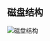 ## 磁盘结构

![磁盘结构](https://github.com/YC-L/Postgraduate-examination/blob/Operating-System/imgs/%E7%A3%81%E7%9B%98.png "磁盘结构")

